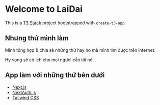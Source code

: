 # Welcome to LaiDai

This is a [T3 Stack](https://create.t3.gg/) project bootstrapped with `create-t3-app`.

## Nhưng thứ mình làm

Mình tổng hợp & chia sẻ những thứ hay ho mà mình tìm được trên internet.

Hy vọng sẽ có ích cho mọi người cần tới nó.

## App làm với những thứ bên dưới

- [Next.js](https://nextjs.org)
- [NextAuth.js](https://next-auth.js.org)
- [Tailwind CSS](https://tailwindcss.com)
